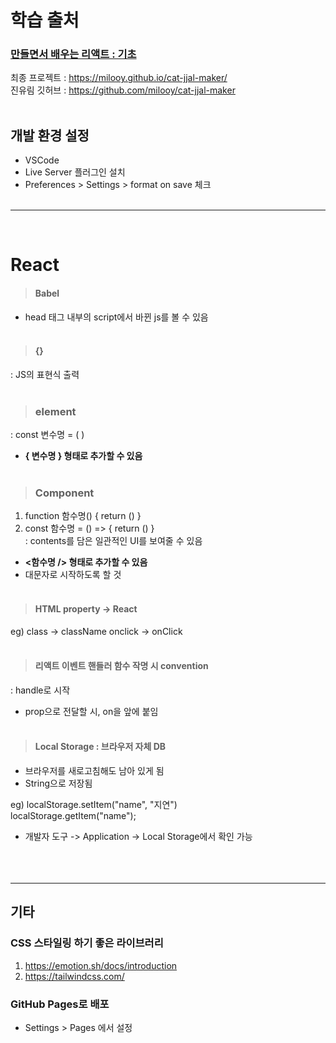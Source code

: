 # 학습 출처

### [만들면서 배우는 리액트 : 기초 ](https://www.inflearn.com/course/%EB%A7%8C%EB%93%A4%EB%A9%B4%EC%84%9C-%EB%B0%B0%EC%9A%B0%EB%8A%94-%EB%A6%AC%EC%95%A1%ED%8A%B8-%EA%B8%B0%EC%B4%88/dashboard)

최종 프로젝트 : https://milooy.github.io/cat-jjal-maker/  
진유림 깃허브 : https://github.com/milooy/cat-jjal-maker
<br /><br />

## 개발 환경 설정

- VSCode
- Live Server 플러그인 설치
- Preferences > Settings > format on save 체크
  <br /><br />

---

<br />

# React

> #### Babel

- head 태그 내부의 script에서 바뀐 js를 볼 수 있음
  <br/><br/>

> #### {}

: JS의 표현식 출력
<br/><br/>

> ### element

: const 변수명 = ( )

- **{ 변수명 } 형태로 추가할 수 있음**
  <br/><br/>

> ### Component

1. function 함수명() { return () }
2. const 함수명 = () => { return () }  
   : contents를 담은 일관적인 UI를 보여줄 수 있음

- **<함수명 /> 형태로 추가할 수 있음**
- 대문자로 시작하도록 할 것
  <br/><br/>

> #### HTML property -> React

eg) class -> className
onclick -> onClick
<br/><br/>

> #### 리액트 이벤트 핸들러 함수 작명 시 convention

: handle로 시작

- prop으로 전달할 시, on을 앞에 붙임
  <br/><br/>

> #### Local Storage : 브라우저 자체 DB

- 브라우저를 새로고침해도 남아 있게 됨
- String으로 저장됨

eg) localStorage.setItem("name", "지연")  
localStorage.getItem("name");

- 개발자 도구 -> Application -> Local Storage에서 확인 가능  
  <br/><br/><br/>

---

## 기타

### CSS 스타일링 하기 좋은 라이브러리

1. https://emotion.sh/docs/introduction
2. https://tailwindcss.com/

### GitHub Pages로 배포

- Settings > Pages 에서 설정

<br/><br/><br/>

